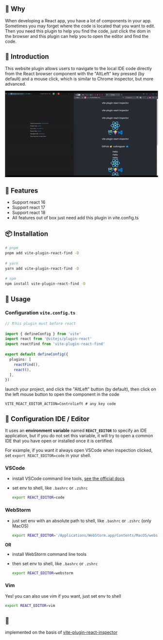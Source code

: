 ## 👀 Why
When developing a React app, you have a lot of components in your app. Sometimes you may forget where the code is located that you want to edit. Then you need this plugin to help you find the code, just click the dom in the browser and this plugin can help you to open the editor and find the code.


## 📖 Introduction
This website plugin allows users to navigate to the local IDE code directly from the React browser component with the "AltLeft" key pressed (by default) and a mouse click, which is similar to Chrome inspector, but more advanced.

![](./docs/react-plugin-find.gif)

## 🌈 Features

- Support react 16
- Support react 17
- Support react 18
- All features out of box just need add this plugin in vite.config.ts

## 📦 Installation

```bash
# pnpm 
pnpm add vite-plugin-react-find -D

# yarn
yarn add vite-plugin-react-find -D

# npm
npm install vite-plugin-react-find -D
```

## 🦄 Usage

### Configuration `vite.config.ts`

```ts
// ❗️this plugin must before react

import { defineConfig } from 'vite'
import react from '@vitejs/plugin-react'
import reactFind from 'vite-plugin-react-find'

export default defineConfig({
  plugins: [
    reactFind(),
    react(),
  ],
})
```

launch your project, and click the "AltLeft" button (by default), then click on the left mouse button to open the component in the code

```dotenv
VITE_REACT_EDITOR_ACTION=ControlLeft # any key code 
```

## 🔌  Configuration IDE / Editor

It uses an **environment variable** named **`REACT_EDITOR`** to specify an IDE application, but if you do not set this variable, it will try to open a common IDE that you have open or installed once it is certified.

For example, if you want it always open VSCode when inspection clicked, set `export REACT_EDITOR=code` in your shell.


### VSCode

- install VSCode command line tools, [see the official docs](https://code.visualstudio.com/docs/setup/mac#_launching-from-the-command-line)

- set env to shell, like `.bashrc` or `.zshrc`

  ```bash
  export REACT_EDITOR=code
  ```


### WebStorm

- just set env with an absolute path to shell, like `.bashrc` or `.zshrc` (only MacOS)

  ```bash
  export REACT_EDITOR='/Applications/WebStorm.app/Contents/MacOS/webstorm'
  ```

**OR**

- install WebStorm command line tools

- then set env to shell, like `.bashrc` or `.zshrc`

  ```bash
  export REACT_EDITOR=webstorm
  ```


### Vim

Yes! you can also use vim if you want, just set env to shell

```bash
export REACT_EDITOR=vim
```

## 🌸
implemented on the basis of [vite-plugin-react-inspector](https://www.npmjs.com/package/vite-plugin-react-inspector)
